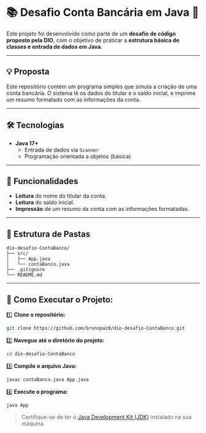 # 📚 Desafio Conta Bancária em Java 🏦

Este projeto foi desenvolvido como parte de um **desafio de código proposto pela DIO**, com o objetivo de praticar a **estrutura básica de classes e entrada de dados em Java**.

---

## 💡 Proposta

Este repositório contém um programa simples que simula a criação de uma conta bancária. O sistema lê os dados do titular e o saldo inicial, e imprime um resumo formatado com as informações da conta.

---

## 🛠️ Tecnologias

* **Java 17+**
  - Entrada de dados via `Scanner`
  - Programação orientada a objetos (básica)

---

## 🔧 Funcionalidades

* **Leitura** do nome do titular da conta.
* **Leitura** do saldo inicial.
* **Impressão** de um resumo da conta com as informações formatadas.

---

## 📂 Estrutura de Pastas

```
dio-desafio-ContaBanco/
├── src/
│   ├── App.java
│   └── contaBanco.java
├── .gitignore
└── README.md
```

---

## 🚀 Como Executar o Projeto:

1️⃣ **Clone o repositório:**

```bash
git clone https://github.com/brunopaz8/dio-desafio-ContaBanco.git
```

2️⃣ **Navegue até o diretório do projeto:**

```bash
cd dio-desafio-ContaBanco
```

3️⃣ **Compile o arquivo Java:**

```bash
javac contaBanco.java App.java
```

4️⃣ **Execute o programa:**

```bash
java App
```

> Certifique-se de ter o [Java Development Kit (JDK)](https://www.oracle.com/java/technologies/javase-downloads.html) instalado na sua máquina.

